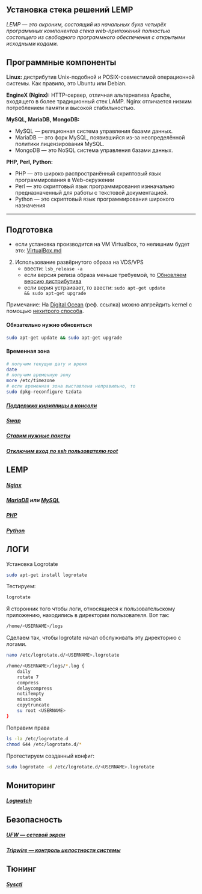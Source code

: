 Установка стека решений LEMP
---------------------------

_LEMP — это акроним, состоящий из начальных букв четырёх программных компонентов стека web-приложений полностью состоящего из свободного программного обеспечения с открытыми исходными кодами._

## Программные компоненты

__Linux:__ дистрибутив Unix-подобной и POSIX-совместимой операционной системы.  Как правило, это Ubuntu или Debian.

__EngineX (Nginx):__ HTTP-сервер, отличная альтернатива Apache, входящего в более традиционный стек LAMP. Nginx отличается низким потреблением памяти и высокой стабильностью.

__MySQL, MariaDB, MongoDB:__ 
- MySQL — реляционная система управления базами данных. 
- MariaDB — это форк MySQL, появившийся из-за неопределённой политики лицензирования MySQL. 
- MongoDB — это NoSQL система управления базами данных.

__PHP, Perl, Python:__ 
- PHP — это широко распространённый скриптовый язык программирования в Web-окружении
- Perl — это скриптовый язык программирования изнначально предназначенный для работы с текстовой документацией.
- Python — это скриптовый язык программирования широкого назначения

----------------------------------

## Подготовка

- если установка производится на VM Virtualbox, то нелишним будет это: [VirtualBox.md](../VirtualBox/README.md)
2. Использование развёрнутого образа на VDS/VPS
    - ввести: <code>lsb_release -a</code>
    - если версия релиза образа меньше требуемой, то [Обновляем версию дистрибутива](../Misc/ReleaseUpgrade.md)
    - если верия устраивает, то ввести: <code>sudo apt-get update && sudo apt-get upgrade</code>

Примечание:
На [Digital Ocean]( https://www.digitalocean.com/?refcode=bbc4266b0488
) (реф. ссылка) можно апгрейдить kernel с помощью [нехитрого способа](../Misc/DOKernelUpgrade.md). 

#### Обязательно нужно обновиться
```bash
sudo apt-get update && sudo apt-get upgrade
```

#### Временная зона
```bash
# получим текущую дату и время
date
# получим временную зону
more /etc/timezone
# если временная зона выставлена неправильно, то
sudo dpkg-reconfigure tzdata
```


##### [Поддержка кириллицы в консоли](../Misc/CyrillicConsole.md)

##### [Swap](../Misc/Swap.md)

##### [Ставим нужные пакеты](./Articles/NecessaryPackages.md)

##### [Отключим вход по ssh пользователю root](../Misc/SshDisableRoot.md)


## LEMP

##### [Nginx](./Articles/Nginx.md)
##### [MariaDB](./Articles/MariaDB.md) или [MySQL](./Articles/MySQL.md)
##### [PHP](./Articles/PHP.md)
##### [Python](./Articles/Python.md)

## ЛОГИ

Установка Logrotate
```bash
sudo apt-get install logrotate
```

Тестируем:
```bash
logrotate
```

Я сторонник того чтобы логи, относящиеся к пользовательскому приложению, находились в директории пользователя. Вот так:
```bash
/home/<USERNAME>/logs
```

Сделаем так, чтобы logrotate начал обслуживать эту директорию с логами.
```bash
nano /etc/logrotate.d/<USERNAME>.logrotate

/home/<USERNAME>/logs/*.log {
    daily
    rotate 7
    compress
    delaycompress
    notifempty
    missingok
    copytruncate
    su root <USERNAME>
}
```

Поправим права
```bash
ls -la /etc/logrotate.d
chmod 644 /etc/logrotate.d/*
```

Протестируем созданный конфиг:
```bash
sudo logrotate -d /etc/logrotate.d/<USERNAME>.logrotate
```


## Мониторинг 

##### [Logwatch](./Articles/Logwatch.md)

## Безопасность

##### [UFW — сетевой экран](./Articles/UFW.md)
##### [Tripwire — контроль целостности системы](./Articles/Tripwire.md)

## Тюнинг

##### [Sysctl](./Articles/Sysctl.md)
